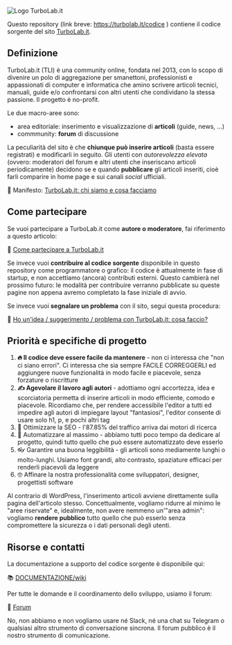 ![Logo TurboLab.it](https://turbolab.it/images/accentbox/logo.png)

Questo repository (link breve: https://turbolab.it/codice ) contiene il codice sorgente del sito [TurboLab.it](https://turbolab.it).


## Definizione

TurboLab.it (TLI) è una community online, fondata nel 2013, con lo scopo di divenire un polo di aggregazione per smanettoni, professionisti e appassionati di computer e informatica che amino scrivere articoli tecnici, manuali, guide e/o confrontarsi con altri utenti che condividano la stessa passione. Il progetto è no-profit.

Le due macro-aree sono:

- area editoriale: inserimento e visualizzazione di **articoli** (guide, news, ...)
- commmunity: **forum** di discussione

La peculiarità del sito è che **chiunque può inserire articoli** (basta essere registrati) e modificarli in seguito. Gli utenti con *autorevolezza elevata* (ovvero: moderatori del forum e altri utenti che inseriscano articoli periodicamente) decidono se e quando **pubblicare** gli articoli inseriti, cioè farli comparire in home page e sui canali *social* ufficiali.

📃 Manifesto: [TurboLab.it: chi siamo e cosa facciamo](https://turbolab.it/40)


## Come partecipare

Se vuoi partecipare a TurboLab.it come **autore o moderatore**, fai riferimento a questo articolo:

📃 [Come partecipare a TurboLab.it](https://turbolab.it/28)

Se invece vuoi **contribuire al codice sorgente** disponibile in questo repository come programmatore o grafico: il codice è attualmente in fase di startup, e non accettiamo (ancora) contributi esterni. Questo cambierà nel prossimo futuro: le modalità per contribuire verranno pubblicate su queste pagine non appena avremo completato la fase iniziale di avvio.

Se invece vuoi **segnalare un problema** con il sito, segui questa procedura:

📃 [Ho un'idea / suggerimento / problema con TurboLab.it: cosa faccio?](https://turbolab.it/49)


## Priorità e specifiche di progetto

1. **🔥 Il codice deve essere facile da mantenere** - non ci interessa che "non ci siano errori". Ci interessa che sia sempre FACILE CORREGGERLI ed aggiungere nuove funzionalità in modo facile e piacevole, senza forzature o riscritture
1. **✍️ Agevolare il lavoro agli autori** - adottiamo ogni accortezza, idea e scorciatoria permetta di inserire articoli in modo efficiente, comodo e piacevole.  Ricordiamo che, per rendere accessibile l'editor a tutti ed impedire agli autori di impiegare layout "fantasiosi", l'editor consente di usare solo h1, p, e pochi altri tag
1. 🔎 Ottimizzare la SEO - l'87.85% del traffico arriva dai motori di ricerca
1. 🤖 Automatizzare al massimo - abbiamo tutti poco tempo da dedicare al progetto, quindi tutto quello che può essere automatizzato deve esserlo
1. 👓 Garantire una buona leggibilità - gli articoli sono mediamente lunghi o molto-lunghi. Usiamo font grandi, alto contrasto, spaziature efficaci per renderli piacevoli da leggere
1. 🤓 Affinare la nostra professionalità come sviluppatori, designer, progettisti software

Al contrario di WordPress, l'inserimento articoli avviene direttamente sulla pagina dell'articolo stesso. Concettualmente, vogliamo ridurre al minimo le "aree riservate" e, idealmente, non avere nemmeno un'"area admin": vogliamo **rendere pubblico** tutto quello che può esserlo senza compromettere la sicurezza o i dati personali degli utenti.


## Risorse e contatti

La documentazione a supporto del codice sorgente è disponibile qui:

📚 [DOCUMENTAZIONE/wiki](https://github.com/TurboLabIt/turbolab.it/blob/dev/docs/)

Per tutte le domande e il coordinamento dello sviluppo, usiamo il forum:

💬 [Forum](https://turbolab.it/forum/viewforum.php?f=6)

No, non abbiamo e non vogliamo usare né Slack, né una chat su Telegram o qualsiasi altro strumento di conversazione sincrona. Il forum pubblico è il nostro strumento di comunicazione.
